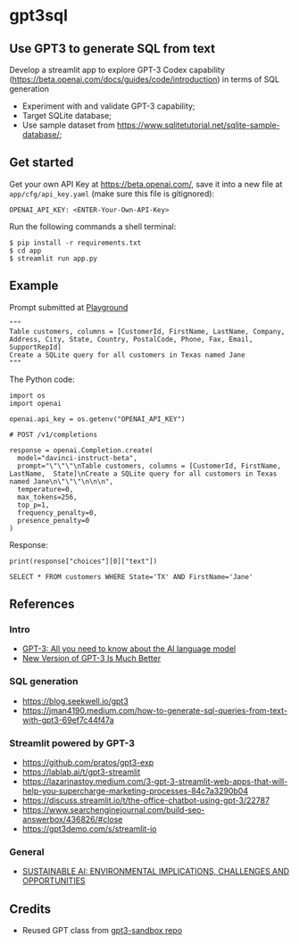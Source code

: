 # gpt3sql

## Use GPT3 to generate SQL from text

Develop a streamlit app to explore GPT-3 Codex capability (https://beta.openai.com/docs/guides/code/introduction) in terms of SQL generation
- Experiment with and validate GPT-3 capability;
- Target SQLite database;
- Use sample dataset from  https://www.sqlitetutorial.net/sqlite-sample-database/;

## Get started

Get your own API Key at https://beta.openai.com/, save it into a new file at `app/cfg/api_key.yaml` (make sure this file is gitignored):
```
OPENAI_API_KEY: <ENTER-Your-Own-API-Key>
```

Run the following commands a shell terminal:
```
$ pip install -r requirements.txt
$ cd app
$ streamlit run app.py
```

## Example

Prompt submitted at [Playground](https://beta.openai.com/playground?mode=complete&model=davinci-instruct-beta)

```
"""
Table customers, columns = [CustomerId, FirstName, LastName, Company, Address, City, State, Country, PostalCode, Phone, Fax, Email, SupportRepId]
Create a SQLite query for all customers in Texas named Jane
"""

```


The Python code:
```
import os
import openai

openai.api_key = os.getenv("OPENAI_API_KEY")

# POST /v1/completions

response = openai.Completion.create(
  model="davinci-instruct-beta",
  prompt="\"\"\"\nTable customers, columns = [CustomerId, FirstName, LastName,  State]\nCreate a SQLite query for all customers in Texas named Jane\n\"\"\"\n\n\n",
  temperature=0,
  max_tokens=256,
  top_p=1,
  frequency_penalty=0,
  presence_penalty=0
)

```

Response:
```
print(response["choices"][0]["text"])

SELECT * FROM customers WHERE State='TX' AND FirstName='Jane'
```
## References

### Intro

- [GPT-3: All you need to know about the AI language model](https://www.sigmoid.com/blogs/gpt-3-all-you-need-to-know-about-the-ai-language-model/)
- [New Version of GPT-3 Is Much Better](https://towardsdatascience.com/the-new-version-of-gpt-3-is-much-much-better-53ac95f21cfb)


### SQL generation

- https://blog.seekwell.io/gpt3
- https://jman4190.medium.com/how-to-generate-sql-queries-from-text-with-gpt3-69ef7c44f47a

### Streamlit powered by GPT-3

- https://github.com/pratos/gpt3-exp
- https://lablab.ai/t/gpt3-streamlit
- https://lazarinastoy.medium.com/3-gpt-3-streamlit-web-apps-that-will-help-you-supercharge-marketing-processes-84c7a3290b04
- https://discuss.streamlit.io/t/the-office-chatbot-using-gpt-3/22787
- https://www.searchenginejournal.com/build-seo-answerbox/436826/#close
- https://gpt3demo.com/s/streamlit-io

### General

- [SUSTAINABLE AI: ENVIRONMENTAL IMPLICATIONS, CHALLENGES AND OPPORTUNITIES](https://proceedings.mlsys.org/paper/2022/file/ed3d2c21991e3bef5e069713af9fa6ca-Paper.pdf)

## Credits

- Reused GPT class from [gpt3-sandbox repo](https://github.com/shreyashankar/gpt3-sandbox)